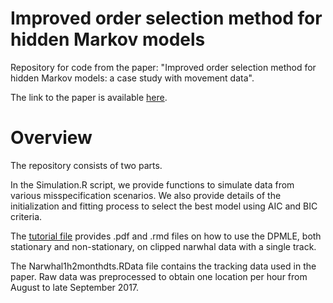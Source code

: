 # Improved order selection method for hidden Markov models


Repository for code from the paper: "Improved order selection method for hidden Markov models: a case study with movement data".

The link to the paper is available [here](https://arxiv.org/abs/2411.18826).

# Overview

The repository consists of two parts. 


In the Simulation.R script, we provide functions to simulate data from various misspecification scenarios. We also provide details of the initialization and fitting process to select the best model using AIC and BIC criteria.

The [tutorial file](Code_DPMLE_MEE/Tutorial) provides .pdf and .rmd files on how to use the DPMLE, both stationary and non-stationary, on clipped narwhal data with a single track. 

The Narwhal1h2monthdts.RData file contains the tracking data used in the paper. Raw data was preprocessed to obtain one location per hour from August to late September 2017.



